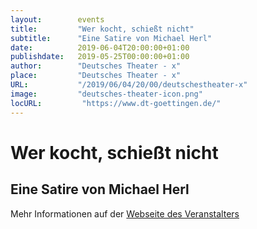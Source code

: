 ```yaml
---
layout:        events
title:         "Wer kocht, schießt nicht"
subtitle:      "Eine Satire von Michael Herl"
date:          2019-06-04T20:00:00+01:00
publishdate:   2019-05-25T00:00:00+01:00
author:        "Deutsches Theater - x"
place:         "Deutsches Theater - x"
URL:           "/2019/06/04/20/00/deutschestheater-x"
image:         "deutsches-theater-icon.png"
locURL:         "https://www.dt-goettingen.de/"
---
```


Wer kocht, schießt nicht
===========

Eine Satire von Michael Herl
-----------



Mehr Informationen auf der [Webseite des Veranstalters](https://www.dt-goettingen.de/stueck/wer-kocht-schiesst-nicht/)

